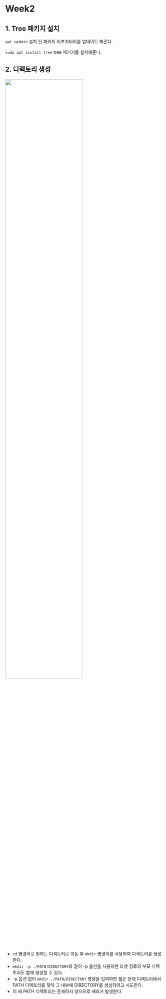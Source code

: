 # Week2

## 1. Tree 패키지 설치

`apt update`
설치 전 패키지 리포지터리를 업데이트 해준다.

`sudo apt install tree`
tree 패키지를 설치해준다.

## 2. 디렉토리 생성

  <img src="https://github.com/user-attachments/assets/ead27cf1-4408-4e53-b07f-7c014a3ef82b" width="70%"><br><br><br>

- `cd` 명령어로 원하는 디렉토리로 이동 후 `mkdir` 명령어를 사용하여 디렉토리를 생성한다.
- `mkdir -p ./PATH/DIRECTORY`와 같이 -p 옵션을 사용하면 타겟 경로의 부모 디렉토리도 함께 생성할 수 있다.
- -p 옵션 없이 `mkdir ./PATH/DIRECTORY` 명령을 입력하면 쉘은 현재 디렉토리에서 PATH 디렉토리를 찾아 그 내부에 DIRECTORY를 생성하려고 시도한다.
- 이 때 PATH 디렉토리는 존재하지 않으므로 에러가 발생한다.
